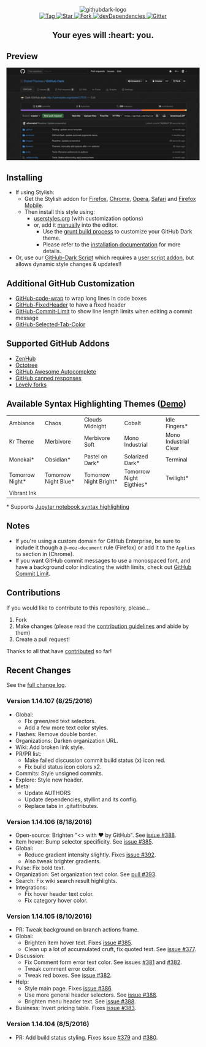<p align="center">
  <img alt="githubdark-logo" src="https://rawgit.com/StylishThemes/logos/master/github.dark/githubdark-mini.svg" width="580">
  <br>
  <a href="https://github.com/StylishThemes/GitHub-Dark/tags">
    <img src="https://img.shields.io/github/tag/StylishThemes/GitHub-Dark.svg?label=%20tag%20" alt="Tag">
  </a>
  <a href="https://github.com/un1versal/GitHub-Dark/stargazers">
    <img src="http://github-svg-buttons.herokuapp.com/star.svg?user=StylishThemes&repo=GitHub-Dark&style=flat&background=007ec6" alt="Star">
  </a>
  <a href="http://github.com/StylishThemes/GitHub-Dark/fork">
    <img src="http://github-svg-buttons.herokuapp.com/fork.svg?user=StylishThemes&repo=GitHub-Dark&style=flat&background=007ec6" alt="Fork">
  </a>
  <a href="https://david-dm.org/StylishThemes/GitHub-Dark#info=devDependencies">
    <img src="https://img.shields.io/david/dev/StylishThemes/GitHub-Dark.svg?label=%20devDependencies%20" alt="devDependencies">
  </a>
  <a href="https://gitter.im/StylishThemes/GitHub-Dark">
    <img src="https://img.shields.io/gitter/room/StylishThemes/Github-Dark.js.svg?maxAge=2592000" alt="Gitter">
  </a>
</p>
<h2 align="center">Your eyes will :heart: you.</h2>

## Preview
![](./images/screenshots/after_blue.png)

## Installing

* If using Stylish:
  * Get the Stylish addon for [Firefox](https://addons.mozilla.org/en-US/firefox/addon/2108/), [Chrome](https://chrome.google.com/extensions/detail/fjnbnpbmkenffdnngjfgmeleoegfcffe), [Opera](https://addons.opera.com/en/extensions/details/stylish/), [Safari](http://sobolev.us/stylish/) and [Firefox Mobile](https://addons.mozilla.org/en-US/firefox/addon/2108/).
  * Then install this style using:
    * [userstyles.org](http://userstyles.org/styles/37035) (with customization options)
    * or, add it [manually](https://raw.githubusercontent.com/StylishThemes/GitHub-Dark/master/github-dark.css) into the editor.
      * Use the [grunt build process](https://github.com/StylishThemes/GitHub-Dark/wiki/Build) to customize your GitHub Dark theme.
      * Please refer to the [installation documentation](https://github.com/StylishThemes/GitHub-Dark/wiki/Install) for more details.
* Or, use our [GitHub-Dark Script](https://github.com/StylishThemes/GitHub-Dark-Script) which requires a [user script addon](https://github.com/StylishThemes/GitHub-Dark-Script/wiki/Install), but allows dynamic style changes & updates:bangbang:

## Additional GitHub Customization

* [GitHub-code-wrap](https://github.com/StylishThemes/GitHub-code-wrap) to wrap long lines in code boxes
* [GitHub-FixedHeader](https://github.com/StylishThemes/GitHub-FixedHeader) to have a fixed header
* [GitHub-Commit-Limit](https://github.com/StylishThemes/GitHub-Commit-Limit) to show line length limits when editing a commit message
* [GitHub-Selected-Tab-Color](https://github.com/StylishThemes/GitHub-Selected-Tab-Color)

## Supported GitHub Addons

* [ZenHub](https://www.zenhub.io/)
* [Octotree](https://github.com/buunguyen/octotree/#octotree)
* [GitHub Awesome Autocomplete](https://github.com/algolia/github-awesome-autocomplete)
* [GitHub canned responses](https://github.com/notwaldorf/github-canned-responses#how-to-get-it)
* [Lovely forks](https://github.com/musically-ut/lovely-forks#lovely-forks)

## Available Syntax Highlighting Themes ([Demo](https://stylishthemes.github.io/GitHub-Dark/))

|                 |                      |                        |                          |                       |
|-----------------|----------------------|------------------------|--------------------------|-----------------------|
| Ambiance        | Chaos                | Clouds Midnight        | Cobalt                   | Idle Fingers*         |
| Kr Theme        | Merbivore            | Merbivore Soft         | Mono Industrial          | Mono Industrial Clear |
| Monokai*        | Obsidian*            | Pastel on Dark*        | Solarized Dark*          | Terminal              |
| Tomorrow Night* | Tomorrow Night Blue* | Tomorrow Night Bright* | Tomorrow Night Eigthies* | Twilight*             |
| Vibrant Ink     |                      |                        |                          |                       |

\* Supports [Jupyter notebook syntax highlighting](https://github.com/sujitpal/statlearning-notebooks/blob/master/src/chapter2.ipynb)

## Notes

* If you're using a custom domain for GitHub Enterprise, be sure to include it though a `@-moz-document` rule (Firefox) or add it to the `Applies to` section in (Chrome).
* If you want GitHub commit messages to use a monospaced font, and have a background color indicating the width limits, check out [GitHub Commit Limit](https://github.com/StylishThemes/GitHub-Commit-Limit).

## Contributions

If you would like to contribute to this repository, please...

1. Fork
2. Make changes (please read the [contribution guidelines](./.github/CONTRIBUTING.md) and abide by them)
3. Create a pull request!

Thanks to all that have [contributed](./AUTHORS) so far!

## Recent Changes

See the [full change log](https://github.com/StylishThemes/GitHub-Dark/wiki).

### Version 1.14.107 (8/25/2016)

* Global:
  * FIx green/red text selectors.
  * Add a few more text color styles.
* Flashes: Remove double border.
* Organizations: Darken organization URL.
* Wiki: Add broken link style.
* PR/PR list:
  * Make failed discussion commit build status (x) icon red.
  * Fix build status icon colors x2.
* Commits: Style unsigned commits.
* Explore: Style new header.
* Meta:
  * Update AUTHORS
  * Update dependencies, styllint and its config.
  * Replace tabs in .gitattributes.

### Version 1.14.106 (8/18/2016)

* Open-source: Brighten "<> with ♥ by GitHub". See [issue #388](https://github.com/StylishThemes/GitHub-Dark/issues/388).
* Item hover: Bump selector specificity. See [issue #385](https://github.com/StylishThemes/GitHub-Dark/issues/385).
* Global:
  * Reduce gradient intensity slightly. Fixes [issue #392](https://github.com/StylishThemes/GitHub-Dark/issues/392).
  * Also tweak brighter gradients.
* Pulse: Fix bold text.
* Organization: Set organization text color. See [pull #393](https://github.com/StylishThemes/GitHub-Dark/pull/393).
* Search: Fix wiki search result highlights.
* Integrations:
  * Fix hover header text color.
  * Fix category hover color.

### Version 1.14.105 (8/10/2016)

* PR: Tweak background on branch actions frame.
* Global:
  * Brighten item hover text. Fixes [issue #385](https://github.com/StylishThemes/GitHub-Dark/issues/385).
  * Clean up a lot of accumulated cruft, fix quoted text. See [issue #377](https://github.com/StylishThemes/GitHub-Dark/issues/377).
* Discussion:
  * Fix Comment form error text color. See issues [#381](https://github.com/StylishThemes/GitHub-Dark/issues/381) and [#382](https://github.com/StylishThemes/GitHub-Dark/issues/382).
  * Tweak comment error color.
  * Tweak red boxes. See [issue #382](https://github.com/StylishThemes/GitHub-Dark/issues/382).
* Help:
  * Style main page. Fixes [issue #386](https://github.com/StylishThemes/GitHub-Dark/issues/386).
  * Use more general header selectors. See [issue #388](https://github.com/StylishThemes/GitHub-Dark/issues/388).
  * Brighten menu header text. See [issue #388](https://github.com/StylishThemes/GitHub-Dark/issues/388).
* Business: Invert pricing table. Fixes [issue #383](https://github.com/StylishThemes/GitHub-Dark/issues/383).

### Version 1.14.104 (8/5/2016)

* PR: Add build status styling. Fixes issue [#379](https://github.com/StylishThemes/GitHub-Dark/issues/379) and [#380](https://github.com/StylishThemes/GitHub-Dark/issues/380).
